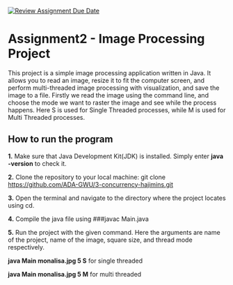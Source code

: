 [![Review Assignment Due Date](https://classroom.github.com/assets/deadline-readme-button-24ddc0f5d75046c5622901739e7c5dd533143b0c8e959d652212380cedb1ea36.svg)](https://classroom.github.com/a/YybNWfh8)


# Assignment2 - Image Processing Project

This project is a simple image processing application written in Java. It allows you to read an image, resize it to fit the computer screen, and perform multi-threaded image processing with visualization, and save the image to a file. Firstly we read the image using the command line, and choose the mode we want to raster the image and see while the process happens. Here S is used for Single Threaded processes, while M is used for Multi Threaded processes.

## How to run the program
<b>1.</b> Make sure that Java Development Kit(JDK) is installed. Simply enter <b>java -version</b> to check it.

<b>2.</b>  Clone the repository to your local machine:
    git clone https://github.com/ADA-GWU/3-concurrency-hajimins.git
    
<b>3.</b>  Open the terminal and navigate to the directory where the project locates using cd.

<b>4.</b> Compile the java file using              ###javac Main.java

<b>5.</b> Run the project with the given command. Here the arguments are name of the project, name of the image, square size, and thread mode respectively.

<b>java Main monalisa.jpg 5 S</b> for single threaded

<b>java Main monalisa.jpg 5 M</b> for multi threaded
